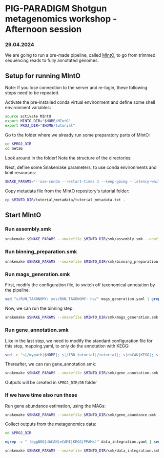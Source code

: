 # PIG-PARADIGM Shotgun metagenomics workshop - Afternoon session
### 29.04.2024

We are going to run a pre-made pipeline, called [MIntO](https://github.com/arumugamlab/MIntO), to go from trimmed sequencing reads to fully annotated genomes.

## Setup for running MIntO
Note: If you lose connection to the server and re-login, these following steps need to be repeated.

Activate the pre-installed conda virtual environment and define some shell environment variables:
```bash
source activate MIntO
export MINTO_DIR="$HOME/MIntO"
export PROJ_DIR="$HOME/tutorial"
```

Go to the folder where we already run some preparatory parts of MIntO:
```bash
cd $PROJ_DIR
cd metaG
```

Look around in the folder! Note the structure of the directories.

Next, define some Snakemake parameters, to use conda environments and limit resources:
```bash
SNAKE_PARAMS="--use-conda --restart-times 1 --keep-going --latency-wait 60 --jobs 10 --cores 16 --resources mem=58 --conda-prefix $MINTO_DIR/conda_env --shadow-prefix $PWD/.snakemake"
```

Copy metadata file from the MIntO repository's tutorial folder:
```bash
cp $MINTO_DIR/tutorial/metadata/tutorial_metadata.txt .
```

## Start MIntO

### Run assembly.smk
```bash
snakemake $SNAKE_PARAMS --snakefile $MINTO_DIR/smk/assembly.smk --configfile assembly.yaml
```

### Run binning_preparation.smk
```bash
snakemake $SNAKE_PARAMS --snakefile $MINTO_DIR/smk/binning_preparation.smk --configfile assembly.yaml
```

### Run mags_generation.smk
First, modify the configuration file, to switch off taxonomical annotation by the pipeline.
```bash
sed "s/RUN_TAXONOMY: yes/RUN_TAXONOMY: no/" mags_generation.yaml | grep -v "aae" > mags_generation.yaml.fixed
```

Now, we can run the binning step:
```bash
snakemake $SNAKE_PARAMS --snakefile $MINTO_DIR/smk/mags_generation.smk --configfile mags_generation.yaml.fixed
```

### Run gene_annotation.smk

Like in the last step, we need to modify the standard configuration file for this step, mapping.yaml, to only do the annotation with KEGG:
```bash
sed -e "s|/mypath|$HOME|; s|/IBD_tutorial|/tutorial|; s|dbCAN|KEGG|; s|BWA_threads: 10|BWA_threads: 8|; s|BWA_memory: 45|BWA_memory: 10|" $MINTO_DIR/configuration/mapping.yaml | grep -v eggNOG > mapping.yaml

```
Thereafter, we can run gene_annotation.smk:
```bash
snakemake $SNAKE_PARAMS --snakefile $MINTO_DIR/smk/gene_annotation.smk --configfile mapping.yaml
```

Outputs will be created in `$PROJ_DIR/DB` folder

### If we have time also run these

Run gene abundance estimation, using the MAGs:
```bash
snakemake $SNAKE_PARAMS --snakefile $MINTO_DIR/smk/gene_abundance.smk --configfile mapping.yaml
```

Collect outputs from the metagenomics data:
```bash
cd $PROJ_DIR

egrep -v " (eggNOG|dbCAN|eCAMI|KEGG|PFAMs)" data_integration.yaml | sed "s/metaG_metaT/metaG/" > data_integration.yaml.fixed

snakemake $SNAKE_PARAMS --snakefile $MINTO_DIR/smk/data_integration.smk --configfile data_integration.yaml.fixed
```
